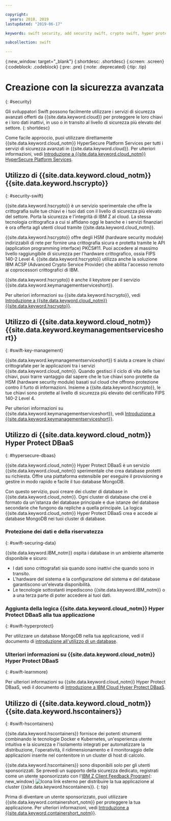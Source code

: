 ```yaml
---

copyright:
  years: 2018, 2019
lastupdated: "2019-06-17"

keywords: swift security, add security swift, crypto swift, hyper protect swift, ios hyper protect, dbaas swift, swift key management, swift advanced security

subcollection: swift

---
```


{:new_window: target="_blank"}
{:shortdesc: .shortdesc}
{:screen: .screen}
{:codeblock: .codeblock}
{:pre: .pre}
{:note: .deprecated}
{:tip: .tip} 

# Creazione con la sicurezza avanzata
{: #security}

Gli sviluppatori Swift possono facilmente utilizzare i servizi di sicurezza avanzati offerti da {{site.data.keyword.cloud}} per proteggere le loro chiavi e i loro dati inattivi, in uso o in transito al livello di sicurezza più elevato del settore.
{: shortdesc}

Come facile approccio, puoi utilizzare direttamente {{site.data.keyword.cloud_notm}} HyperSecure Platform Services per tutti i servizi di sicurezza avanzati in {{site.data.keyword.cloud}}. Per ulteriori informazioni, vedi [Introduzione a {{site.data.keyword.cloud_notm}} HyperSecure Platform Services](/docs/services/hypersecure-platform?topic=hypersecure-platform-getting-started-with-ibm-cloud-hyper-protect-developer-starter-kits).

## Utilizzo di {{site.data.keyword.cloud_notm}} {{site.data.keyword.hscrypto}}
{: #security-swift}

{{site.data.keyword.hscrypto}} è un servizio sperimentale che offre la crittografia sulle tue chiavi e i tuoi dati con il livello di sicurezza più elevato del settore. Porta la sicurezza e l'integrità di IBM Z al cloud. La stessa tecnologia crittografica a cui si affidano oggi le banche e i servizi finanziari è ora offerta agli utenti cloud tramite {{site.data.keyword.cloud_notm}}.

{{site.data.keyword.hscrypto}} offre degli HSM (hardware security module) indirizzabili di rete per fornire una crittografia sicura e protetta tramite le API (application programming interface) PKCS#11. Puoi accedere al massimo livello raggiungibile di sicurezza per l'hardware crittografico, ossia FIPS 140-2 Level 4. {{site.data.keyword.hscrypto}} utilizza anche la soluzione IBM ACSP (Advanced Crypto Service Provider) che abilita l'accesso remoto ai coprocessori crittografici di IBM.

{{site.data.keyword.hscrypto}} è anche il keystore per il servizio {{site.data.keyword.keymanagementserviceshort}}.

Per ulteriori informazioni su {{site.data.keyword.hscrypto}}, vedi [Introduzione a {{site.data.keyword.cloud_notm}} {{site.data.keyword.hscrypto}}](/docs/services/hs-crypto?topic=hs-crypto-get-started#get-started).

## Utilizzo di {{site.data.keyword.cloud_notm}} {{site.data.keyword.keymanagementserviceshort}}
{: #swift-key-management}

{{site.data.keyword.keymanagementserviceshort}} ti aiuta a creare le chiavi crittografate per le applicazioni tra i servizi {{site.data.keyword.cloud_notm}}. Quando gestisci il ciclo di vita delle tue chiavi, puoi trarre vantaggio dal sapere che le tue chiavi sono protette da HSM (hardware security module) basati sul cloud che offrono protezione contro il furto di informazioni. Insieme a {{site.data.keyword.hscrypto}}, le tue chiavi sono protette al livello di sicurezza più elevato del certificato FIPS 140-2 Level 4.

Per ulteriori informazioni su {{site.data.keyword.keymanagementserviceshort}}, vedi [Introduzione a {{site.data.keyword.keymanagementserviceshort}}](/docs/services/key-protect?topic=key-protect-getting-started-tutorial#getting-started-tutorial).

## Utilizzo di {{site.data.keyword.cloud_notm}} Hyper Protect DBaaS
{: #hypersecure-dbaas}

{{site.data.keyword.cloud_notm}} Hyper Protect DBaaS è un servizio {{site.data.keyword.cloud_notm}} sperimentale che crea database protetti su richiesta. Offre una piattaforma estensibile per eseguire il provisioning e gestire in modo rapido e facile il tuo database MongoDB.

Con questo servizio, puoi creare dei cluster di database in {{site.data.keyword.cloud_notm}}. Ogni cluster di database che crei è formato da un'istanza del database principale e due istanze del database secondarie che fungono da repliche a quella principale. La logica {{site.data.keyword.cloud_notm}} Hyper Protect DBaaS crea e accede ai database MongoDB nei tuoi cluster di database.

### Protezione dei dati e della riservatezza
{: #swift-securing-data}

{{site.data.keyword.IBM_notm}} ospita i database in un ambiente altamente disponibile e sicuro:
 * I dati sono crittografati sia quando sono inattivi che quando sono in transito.
 * L'hardware del sistema e la configurazione del sistema e del database garantiscono un'elevata disponibilità.
 * Le tecnologie sottostanti impediscono {{site.data.keyword.IBM_notm}} o a una terza parte di poter accedere ai tuoi dati.

### Aggiunta della logica {{site.data.keyword.cloud_notm}} Hyper Protect DBaaS alla tua applicazione
{: #swift-hyperprotect}

Per utilizzare un database MongoDB nella tua applicazione, vedi il documento di [introduzione all'utilizzo di un database](/docs/swift/hypersecure_dbaas?topic=swift-create-database-cluster#creating-a-highly-available-and-secure-database).  

### Ulteriori informazioni su {{site.data.keyword.cloud_notm}} Hyper Protect DBaaS
{: #swift-learnmore}

Per ulteriori informazioni su {{site.data.keyword.cloud_notm}} Hyper Protect DBaaS, vedi il documento di [Introduzione a IBM Cloud Hyper Protect DBaaS](/docs/services/hyper-protect-dbaas?topic=hyper-protect-dbaas-gettingstarted#gettingstarted).

## Utilizzo di {{site.data.keyword.cloud_notm}} {{site.data.keyword.hscontainers}}
{: #swift-hscontainers}

{{site.data.keyword.hscontainers}} fornisce dei potenti strumenti combinando le tecnologie Docker e Kubernetes, un'esperienza utente intuitiva e la sicurezza e l'isolamento integrati per automatizzare la distribuzione, l'operatività, il ridimensionamento e il monitoraggio delle applicazioni inserite nel contenitore in un cluster di host di calcolo.

{{site.data.keyword.hscontainers}} sono disponibili solo per gli utenti sponsorizzati. Se prevedi un supporto della sicurezza dedicato, registrati come un utente sponsorizzato con l'[IBM Z Client Feedback Program](https://www.ibm.com/marketing/iwm/iwmdocs/web/cc/earlyprograms/zwelcome.shtml){: new_window} ![Icona link esterno](../../icons/launch-glyph.svg "Icona link esterno") per distribuire la tua applicazione al cluster {{site.data.keyword.hscontainers}}.
{: tip}

Prima di diventare un utente sponsorizzato, puoi utilizzare {{site.data.keyword.containershort_notm}} per proteggere la tua applicazione. Per ulteriori informazioni, vedi [Introduzione a {{site.data.keyword.containershort_notm}}](/docs/containers?topic=containers-getting-started).
